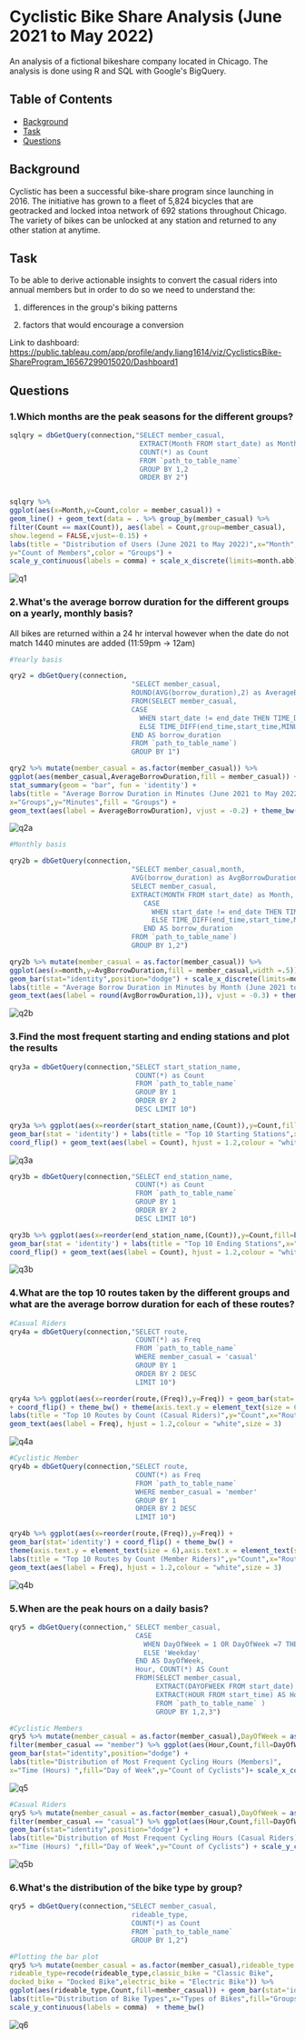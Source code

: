 # Cyclistic Bike Share Analysis (June 2021 to May 2022)

An analysis of a fictional bikeshare company located in Chicago. The analysis is done using R and SQL with Google's BigQuery.

## Table of Contents
   - [Background](#background)
   - [Task](#task)
   - [Questions](#questions)




## Background
Cyclistic has been a successful bike-share program since launching in 2016. The initiative has grown to a fleet of 5,824 bicycles that are geotracked and locked intoa network of 692 stations throughout Chicago. The variety of bikes can be unlocked at any station and returned to any other station at anytime.

## Task
To be able to derive actionable insights to convert the casual riders into annual members but in order to do so we need to understand the: 

1. differences in the group's biking patterns

2. factors that would encourage a conversion

Link to dashboard: 
https://public.tableau.com/app/profile/andy.liang1614/viz/CyclisticsBike-ShareProgram_16567299015020/Dashboard1

## Questions


### 1.Which months are the peak seasons for the different groups?

```r
sqlqry = dbGetQuery(connection,"SELECT member_casual,
                                EXTRACT(Month FROM start_date) as Month,
                                COUNT(*) as Count 
                                FROM `path_to_table_name` 
                                GROUP BY 1,2 
                                ORDER BY 2")


sqlqry %>% 
ggplot(aes(x=Month,y=Count,color = member_casual)) + 
geom_line() + geom_text(data = . %>% group_by(member_casual) %>% 
filter(Count == max(Count)), aes(label = Count,group=member_casual),
show.legend = FALSE,vjust=-0.15) +
labs(title = "Distribution of Users (June 2021 to May 2022)",x="Month",
y="Count of Members",color = "Groups") + 
scale_y_continuous(labels = comma) + scale_x_discrete(limits=month.abb) + theme_bw()
```
![q1](https://user-images.githubusercontent.com/73871814/193787876-795d9654-8172-4e46-b9d4-000b5b267910.PNG)



### 2.What's the average borrow duration for the different groups on a yearly, monthly basis?

All bikes are returned within a 24 hr interval however when the date do not match 1440 minutes are added (11:59pm -> 12am)
```r
#Yearly basis

qry2 = dbGetQuery(connection,
                              "SELECT member_casual,
                              ROUND(AVG(borrow_duration),2) as AverageBorrowDuration 
                              FROM(SELECT member_casual,
                              CASE
                                WHEN start_date != end_date THEN TIME_DIFF(end_time,start_time,MINUTE) + 1440
                                ELSE TIME_DIFF(end_time,start_time,MINUTE)
                              END AS borrow_duration
                              FROM `path_to_table_name`)
                              GROUP BY 1")

qry2 %>% mutate(member_casual = as.factor(member_casual)) %>% 
ggplot(aes(member_casual,AverageBorrowDuration,fill = member_casual)) + 
stat_summary(geom = "bar", fun = 'identity') + 
labs(title = "Average Borrow Duration in Minutes (June 2021 to May 2022)",
x="Groups",y="Minutes",fill = "Groups") + 
geom_text(aes(label = AverageBorrowDuration), vjust = -0.2) + theme_bw()
```
![q2a](https://user-images.githubusercontent.com/73871814/193787899-3f3f1f7c-2df0-4fd4-a68a-e73ee9150ff9.PNG)


```r
#Monthly basis

qry2b = dbGetQuery(connection,
                              "SELECT member_casual,month,
                              AVG(borrow_duration) as AvgBorrowDuration FROM(
                              SELECT member_casual,
                              EXTRACT(MONTH FROM start_date) as Month,
                                 CASE
                                   WHEN start_date != end_date THEN TIME_DIFF(end_time,start_time,MINUTE) + 1440
                                   ELSE TIME_DIFF(end_time,start_time,MINUTE)
                                 END AS borrow_duration
                              FROM `path_to_table_name`)
                              GROUP BY 1,2")

qry2b %>% mutate(member_casual = as.factor(member_casual)) %>% 
ggplot(aes(x=month,y=AvgBorrowDuration,fill = member_casual,width =.5)) + 
geom_bar(stat="identity",position="dodge") + scale_x_discrete(limits=month.abb) + 
labs(title = "Average Borrow Duration in Minutes by Month (June 2021 to May 2022)",x="Month",y="Minutes",fill = "Groups") + 
geom_text(aes(label = round(AvgBorrowDuration,1)), vjust = -0.3) + theme_bw()
```

![q2b](https://user-images.githubusercontent.com/73871814/193788063-3400a324-c96d-4f0e-9aee-4723abc25a9c.PNG)



### 3.Find the most frequent starting and ending stations and plot the results 
```r
qry3a = dbGetQuery(connection,"SELECT start_station_name,
                               COUNT(*) as Count
                               FROM `path_to_table_name` 
                               GROUP BY 1 
                               ORDER BY 2 
                               DESC LIMIT 10")

qry3a %>% ggplot(aes(x=reorder(start_station_name,(Count)),y=Count,fill=palette("Paired"))) + 
geom_bar(stat = 'identity') + labs(title = "Top 10 Starting Stations",x="Groups",y="Count",fill = "Groups") + 
coord_flip() + geom_text(aes(label = Count), hjust = 1.2,colour = "white",size = 3) + theme_bw() + theme(legend.position="none")
```
![q3a](https://user-images.githubusercontent.com/73871814/193788453-9bf07080-d2c8-4672-8cb5-81d06e511dc9.PNG)


```r
qry3b = dbGetQuery(connection,"SELECT end_station_name,
                               COUNT(*) as Count
                               FROM `path_to_table_name` 
                               GROUP BY 1 
                               ORDER BY 2 
                               DESC LIMIT 10")

qry3b %>% ggplot(aes(x=reorder(end_station_name,(Count)),y=Count,fill=brewer.pal("Spectral",n=10))) + 
geom_bar(stat = 'identity') + labs(title = "Top 10 Ending Stations",x="Groups",y="Count",fill = "Groups") + 
coord_flip() + geom_text(aes(label = Count), hjust = 1.2,colour = "white",size = 3) + theme_bw() + theme(legend.position="none")

```
![q3b](https://user-images.githubusercontent.com/73871814/193788478-6bf0e285-372e-4f48-96fc-040e4459edc2.PNG)


### 4.What are the top 10 routes taken by the different groups and what are the average borrow duration for each of these routes?
```r
#Casual Riders
qry4a = dbGetQuery(connection,"SELECT route, 
                               COUNT(*) as Freq 
                               FROM `path_to_table_name` 
                               WHERE member_casual = 'casual'
                               GROUP BY 1 
                               ORDER BY 2 DESC
                               LIMIT 10")

qry4a %>% ggplot(aes(x=reorder(route,(Freq)),y=Freq)) + geom_bar(stat='identity') 
+ coord_flip() + theme_bw() + theme(axis.text.y = element_text(size = 6),axis.text.x = element_text(size = 7)) + 
labs(title = "Top 10 Routes by Count (Casual Riders)",y="Count",x="Routes") +
geom_text(aes(label = Freq), hjust = 1.2,colour = "white",size = 3)
```
![q4a](https://user-images.githubusercontent.com/73871814/193788147-45dfc867-805b-4440-8277-2070d179083b.PNG)

```r
#Cyclistic Member
qry4b = dbGetQuery(connection,"SELECT route, 
                               COUNT(*) as Freq 
                               FROM `path_to_table_name` 
                               WHERE member_casual = 'member'
                               GROUP BY 1 
                               ORDER BY 2 DESC
                               LIMIT 10")

qry4b %>% ggplot(aes(x=reorder(route,(Freq)),y=Freq)) + 
geom_bar(stat='identity') + coord_flip() + theme_bw() + 
theme(axis.text.y = element_text(size = 6),axis.text.x = element_text(size = 7)) + 
labs(title = "Top 10 Routes by Count (Member Riders)",y="Count",x="Routes") +
geom_text(aes(label = Freq), hjust = 1.2,colour = "white",size = 3)
```
![q4b](https://user-images.githubusercontent.com/73871814/193788203-dc067fb9-1ec0-47b8-9755-806bbd7f9f3a.PNG)


### 5.When are the peak hours on a daily basis?
```r
qry5 = dbGetQuery(connection," SELECT member_casual,
                               CASE 
                                 WHEN DayOfWeek = 1 OR DayOfWeek =7 THEN 'Weekend'
                                 ELSE 'Weekday'
                               END AS DayOfWeek,
                               Hour, COUNT(*) AS Count 
                               FROM(SELECT member_casual, 
                                    EXTRACT(DAYOFWEEK FROM start_date) as DayOfWeek,
                                    EXTRACT(HOUR FROM start_time) AS Hour 
                                    FROM `path_to_table_name` )
                                    GROUP BY 1,2,3")

#Cyclistic Members
qry5 %>% mutate(member_casual = as.factor(member_casual),DayOfWeek = as.factor(DayOfWeek)) %>% 
filter(member_casual == "member") %>% ggplot(aes(Hour,Count,fill=DayOfWeek,width =.5)) + 
geom_bar(stat="identity",position="dodge") + 
labs(title="Distribution of Most Frequent Cycling Hours (Members)",
x="Time (Hours) ",fill="Day of Week",y="Count of Cyclists")+ scale_x_continuous(labels = comma) + theme_bw()
```
![q5](https://user-images.githubusercontent.com/73871814/193788271-388b7b49-086d-4b57-be2f-128a2fdf0ea9.PNG)


```r
#Casual Riders
qry5 %>% mutate(member_casual = as.factor(member_casual),DayOfWeek = as.factor(DayOfWeek)) %>% 
filter(member_casual == "casual") %>% ggplot(aes(Hour,Count,fill=DayOfWeek,width =.5)) + 
geom_bar(stat="identity",position="dodge") + 
labs(title="Distribution of Most Frequent Cycling Hours (Casual Riders)",
x="Time (Hours) ",fill="Day of Week",y="Count of Cyclists") + scale_y_continuous(labels = comma) + theme_bw()


```
![q5b](https://user-images.githubusercontent.com/73871814/193788295-6a3d1a08-cef7-411a-aa63-ba0b37977045.PNG)


### 6.What's the distribution of the bike type by group?
```r
qry5 = dbGetQuery(connection,"SELECT member_casual,
                              rideable_type,
                              COUNT(*) as Count  
                              FROM `path_to_table_name` 
                              GROUP BY 1,2")

#Plotting the bar plot
qry5 %>% mutate(member_casual = as.factor(member_casual),rideable_type = as.factor(rideable_type),
rideable_type=recode(rideable_type,classic_bike = "Classic Bike", 
docked_bike = "Docked Bike",electric_bike = "Electric Bike")) %>% 
ggplot(aes(rideable_type,Count,fill=member_casual)) + geom_bar(stat='identity',position="dodge")+
labs(title="Distribution of Bike Types",x="Types of Bikes",fill="Groups") + 
scale_y_continuous(labels = comma)  + theme_bw()
```
![q6](https://user-images.githubusercontent.com/73871814/193788312-a43eaeb3-1727-47d6-8295-7a6e2dc79b16.PNG)


